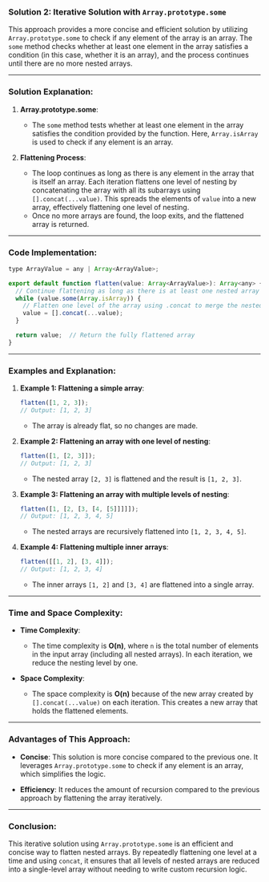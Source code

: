 ### **Solution 2: Iterative Solution with `Array.prototype.some`**

This approach provides a more concise and efficient solution by utilizing `Array.prototype.some` to check if any element of the array is an array. The `some` method checks whether at least one element in the array satisfies a condition (in this case, whether it is an array), and the process continues until there are no more nested arrays.

---

### **Solution Explanation:**

1. **Array.prototype.some**:
   - The `some` method tests whether at least one element in the array satisfies the condition provided by the function. Here, `Array.isArray` is used to check if any element is an array.
   
2. **Flattening Process**:
   - The loop continues as long as there is any element in the array that is itself an array. Each iteration flattens one level of nesting by concatenating the array with all its subarrays using `[].concat(...value)`. This spreads the elements of `value` into a new array, effectively flattening one level of nesting.
   - Once no more arrays are found, the loop exits, and the flattened array is returned.

---

### **Code Implementation:**

```js
type ArrayValue = any | Array<ArrayValue>;

export default function flatten(value: Array<ArrayValue>): Array<any> {
  // Continue flattening as long as there is at least one nested array
  while (value.some(Array.isArray)) {
    // Flatten one level of the array using .concat to merge the nested arrays
    value = [].concat(...value);
  }

  return value;  // Return the fully flattened array
}
```

---

### **Examples and Explanation:**

1. **Example 1: Flattening a simple array**:
   ```js
   flatten([1, 2, 3]); 
   // Output: [1, 2, 3]
   ```
   - The array is already flat, so no changes are made.

2. **Example 2: Flattening an array with one level of nesting**:
   ```js
   flatten([1, [2, 3]]); 
   // Output: [1, 2, 3]
   ```
   - The nested array `[2, 3]` is flattened and the result is `[1, 2, 3]`.

3. **Example 3: Flattening an array with multiple levels of nesting**:
   ```js
   flatten([1, [2, [3, [4, [5]]]]]);
   // Output: [1, 2, 3, 4, 5]
   ```
   - The nested arrays are recursively flattened into `[1, 2, 3, 4, 5]`.

4. **Example 4: Flattening multiple inner arrays**:
   ```js
   flatten([[1, 2], [3, 4]]);
   // Output: [1, 2, 3, 4]
   ```
   - The inner arrays `[1, 2]` and `[3, 4]` are flattened into a single array.

---

### **Time and Space Complexity:**

- **Time Complexity**:
   - The time complexity is **O(n)**, where `n` is the total number of elements in the input array (including all nested arrays). In each iteration, we reduce the nesting level by one.
   
- **Space Complexity**:
   - The space complexity is **O(n)** because of the new array created by `[].concat(...value)` on each iteration. This creates a new array that holds the flattened elements.

---

### **Advantages of This Approach:**

- **Concise**: This solution is more concise compared to the previous one. It leverages `Array.prototype.some` to check if any element is an array, which simplifies the logic.
  
- **Efficiency**: It reduces the amount of recursion compared to the previous approach by flattening the array iteratively.

---

### **Conclusion:**
This iterative solution using `Array.prototype.some` is an efficient and concise way to flatten nested arrays. By repeatedly flattening one level at a time and using `concat`, it ensures that all levels of nested arrays are reduced into a single-level array without needing to write custom recursion logic.